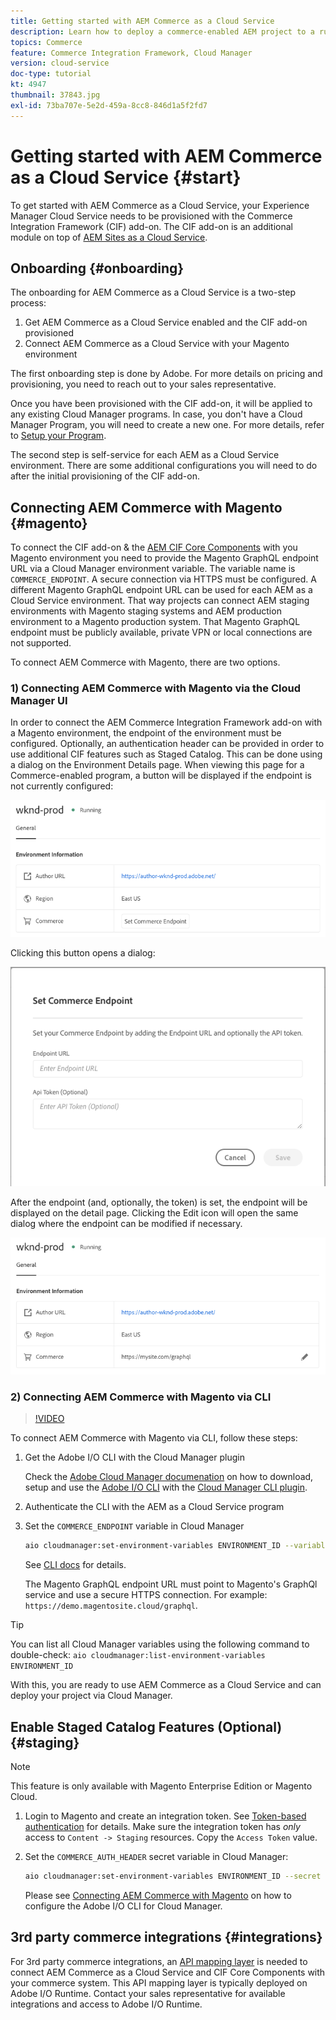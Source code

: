 ```yaml
---
title: Getting started with AEM Commerce as a Cloud Service
description: Learn how to deploy a commerce-enabled AEM project to a running AEM as a Cloud service environment. Use features of Adobe Cloud Manager and a CI/CD pipeline to build the Venia reference storefront to a running environment.
topics: Commerce
feature: Commerce Integration Framework, Cloud Manager
version: cloud-service
doc-type: tutorial
kt: 4947
thumbnail: 37843.jpg
exl-id: 73ba707e-5e2d-459a-8cc8-846d1a5f2fd7
---
```

# Getting started with AEM Commerce as a Cloud Service {#start}

To get started with AEM Commerce as a Cloud Service, your Experience Manager Cloud Service needs to be provisioned with the Commerce Integration Framework (CIF) add-on. The CIF add-on is an additional module on top of [AEM Sites as a Cloud Service](https://docs.adobe.com/content/help/en/experience-manager-cloud-service/sites/home.html).

## Onboarding {#onboarding}

The onboarding for AEM Commerce as a Cloud Service is a two-step process:

1. Get AEM Commerce as a Cloud Service enabled and the CIF add-on provisioned
2. Connect AEM Commerce as a Cloud Service with your Magento environment

The first onboarding step is done by Adobe. For more details on pricing and provisioning, you need to reach out to your sales representative.

Once you have been provisioned with the CIF add-on, it will be applied to any existing Cloud Manager programs. In case, you don't have a Cloud Manager Program, you will need to create a new one. For more details, refer to [Setup your Program](https://docs.adobe.com/content/help/en/experience-manager-cloud-manager/using/getting-started/setting-up-program.html).

The second step is self-service for each AEM as a Cloud Service environment. There are some additional configurations you will need to do after the initial provisioning of the CIF add-on.

## Connecting AEM Commerce with Magento {#magento}

To connect the CIF add-on & the [AEM CIF Core Components](https://github.com/adobe/aem-core-cif-components) with you Magento environment you need to provide the Magento GraphQL endpoint URL via a Cloud Manager environment variable. The variable name is `COMMERCE_ENDPOINT`. A secure connection via HTTPS must be configured.
A different Magento GraphQL endpoint URL can be used for each AEM as a Cloud Service environment. That way projects can connect AEM staging environments with Magento staging systems and AEM production environment to a Magento production system. That Magento GraphQL endpoint must be publicly available, private VPN or local connections are not supported.

To connect AEM Commerce with Magento, there are two options.

### 1) Connecting AEM Commerce with Magento via the Cloud Manager UI

In order to connect the AEM Commerce Integration Framework add-on with a Magento environment, the endpoint of the environment must be configured. Optionally, an authentication header can be provided in order to use additional CIF features such as Staged Catalog. This can be done using a dialog on the Environment Details page. When viewing this page for a Commerce-enabled program, a button will be displayed if the endpoint is not currently configured:

![Eco Friendly Badge Final Implementation](/help/commerce-cloud/assets/commerce-cmui.png)

Clicking this button opens a dialog:

![Eco Friendly Badge Final Implementation](/help/commerce-cloud/assets/commerce-cm-endpoint.png)
   
After the endpoint (and, optionally, the token) is set, the endpoint will be displayed on the detail page. Clicking the Edit icon will open the same dialog where the endpoint can be modified if necessary.

![Eco Friendly Badge Final Implementation](/help/commerce-cloud/assets/commerce-cmui-done.png)

### 2) Connecting AEM Commerce with Magento via CLI

>[!VIDEO](https://video.tv.adobe.com/v/37843?quality=12&learn=on)

To connect AEM Commerce with Magento via CLI, follow these steps:

1. Get the Adobe I/O CLI with the Cloud Manager plugin

    Check the [Adobe Cloud Manager documenation](https://docs.adobe.com/content/help/en/experience-manager-cloud-manager/using/introduction-to-cloud-manager.html) on how to download, setup and use the [Adobe I/O CLI](https://github.com/adobe/aio-cli) with the [Cloud Manager CLI plugin](https://github.com/adobe/aio-cli-plugin-cloudmanager).

2. Authenticate the CLI with the AEM as a Cloud Service program

3. Set the `COMMERCE_ENDPOINT` variable in Cloud Manager

    ```bash
    aio cloudmanager:set-environment-variables ENVIRONMENT_ID --variable COMMERCE_ENDPOINT "<Magento GraphQL endpoint URL>"
    ```

    See [CLI docs](https://github.com/adobe/aio-cli-plugin-cloudmanager#aio-cloudmanagerset-environment-variables-environmentid) for details.

    The Magento GraphQL endpoint URL must point to Magento's GraphQl service and use a secure HTTPS connection. For example: `https://demo.magentosite.cloud/graphql`.

>[!TIP]
>
>You can list all Cloud Manager variables using the following command to double-check: `aio cloudmanager:list-environment-variables ENVIRONMENT_ID`

With this, you are ready to use AEM Commerce as a Cloud Service and can deploy your project via Cloud Manager.

## Enable Staged Catalog Features (Optional) {#staging}

>[!NOTE]
>
>This feature is only available with Magento Enterprise Edition or Magento Cloud.

1. Login to Magento and create an integration token. See [Token-based authentication](https://devdocs.magento.com/guides/v2.4/get-started/authentication/gs-authentication-token.html#integration-tokens) for details. Make sure the integration token has *only* access to `Content -> Staging` resources. Copy the `Access Token` value.

1. Set the `COMMERCE_AUTH_HEADER` secret variable in Cloud Manager:

    ```bash
    aio cloudmanager:set-environment-variables ENVIRONMENT_ID --secret COMMERCE_AUTH_HEADER "Authorization: Bearer <Access Token>"
    ```

    Please see [Connecting AEM Commerce with Magento](#magento) on how to configure the Adobe I/O CLI for Cloud Manager.

## 3rd party commerce integrations {#integrations}

For 3rd party commerce integrations, an [API mapping layer](architecture/third-party.md) is needed to connect AEM Commerce as a Cloud Service and CIF Core Components with your commerce system. This API mapping layer is typically deployed on Adobe I/O Runtime. Contact your sales representative for available integrations and access to Adobe I/O Runtime.
